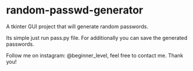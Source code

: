 # random-passwd-generator
A tkinter GUI project that will generate random passwords.


Its simple just run pass.py file.
For additionally you can save the generated passwords.


Follow me on instagram: @beginner_level, feel free to contact me.
Thank you!
